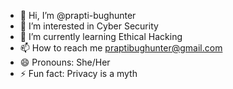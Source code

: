 - 👋 Hi, I’m @prapti-bughunter
- 👀 I’m interested in Cyber Security
- 🌱 I’m currently learning Ethical Hacking
- 📫 How to reach me praptibughunter@gmail.com
- 😄 Pronouns: She/Her
- ⚡ Fun fact: Privacy is a myth

<!---
prapti-bughunter/prapti-bughunter is a ✨ special ✨ repository because its `README.md` (this file) appears on your GitHub profile.
You can click the Preview link to take a look at your changes.
--->
